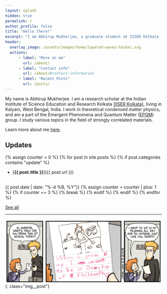 ```yaml
---
layout: splash
hidden: true
permalink: /
author_profile: false
title: "Hello there!"
excerpt: "I am Abhirup Mukherjee, a graduate student at IISER Kolkata (India). I work in theoretical condensed matter physics."
header:
  overlay_image: /assets/images/home/layered-waves-haikei.svg
  actions:
      - label: "More on me"
        url: /about/
      - label: "Contact info"
        url: /about/#contact-information
      - label: "Recent Posts"
        url: /posts/
---
```


My name is Abhirup Mukherjee.
I am a research scholar at the Indian Institute of Science Education and Research Kolkata [(IISER Kolkata)](https://www.iiserkol.ac.in/), living in Kalyani, West Bengal, India.
I work in theoretical condensed matter physics, and am a part of the Emergent Phenomena and Quantum Matter ([EPQM](https://www.iiserkol.ac.in/~slal/index.html)) group.
I study various topics in the field of strongly correlated materials. 

Learn more about me [here](/about/).

## Updates

{% assign counter = 0 %}
{% for post in site.posts %}
{% if post.categories contains "update" %}
- [**{{ post.title }}**]({{ post.url }})
<br>
{{ post.date | date: "%-d %B, %Y"}}
{% assign counter = counter | plus: 1 %}
{% if counter == 3 %}
{% break %}
{% endif %}
{% endif %}
{% endfor %}

[See all](/posts/)

---

![](/assets/images/home/phd.svg){: class="img__post"}
